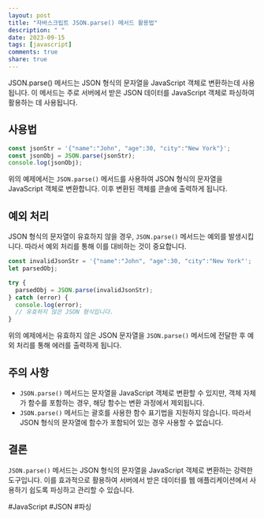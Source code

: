 ```yaml
---
layout: post
title: "자바스크립트 JSON.parse() 메서드 활용법"
description: " "
date: 2023-09-15
tags: [javascript]
comments: true
share: true
---
```


JSON.parse() 메서드는 JSON 형식의 문자열을 JavaScript 객체로 변환하는데 사용됩니다. 이 메서드는 주로 서버에서 받은 JSON 데이터를 JavaScript 객체로 파싱하여 활용하는 데 사용됩니다.

## 사용법

```javascript
const jsonStr = '{"name":"John", "age":30, "city":"New York"}';
const jsonObj = JSON.parse(jsonStr);
console.log(jsonObj);
```

위의 예제에서는 `JSON.parse()` 메서드를 사용하여 JSON 형식의 문자열을 JavaScript 객체로 변환합니다. 이후 변환된 객체를 콘솔에 출력하게 됩니다.

## 예외 처리

JSON 형식의 문자열이 유효하지 않을 경우, `JSON.parse()` 메서드는 예외를 발생시킵니다. 따라서 예외 처리를 통해 이를 대비하는 것이 중요합니다.

```javascript
const invalidJsonStr = '{"name":"John", "age":30, "city":"New York"';
let parsedObj;

try {
  parsedObj = JSON.parse(invalidJsonStr);
} catch (error) {
  console.log(error);
  // 유효하지 않은 JSON 형식입니다.
}
```

위의 예제에서는 유효하지 않은 JSON 문자열을 `JSON.parse()` 메서드에 전달한 후 예외 처리를 통해 에러를 출력하게 됩니다.

## 주의 사항

- `JSON.parse()` 메서드는 문자열을 JavaScript 객체로 변환할 수 있지만, 객체 자체가 함수를 포함하는 경우, 해당 함수는 변환 과정에서 제외됩니다. 
- `JSON.parse()` 메서드는 괄호를 사용한 함수 표기법을 지원하지 않습니다. 따라서 JSON 형식의 문자열에 함수가 포함되어 있는 경우 사용할 수 없습니다.

## 결론

`JSON.parse()` 메서드는 JSON 형식의 문자열을 JavaScript 객체로 변환하는 강력한 도구입니다. 이를 효과적으로 활용하여 서버에서 받은 데이터를 웹 애플리케이션에서 사용하기 쉽도록 파싱하고 관리할 수 있습니다.

#JavaScript #JSON #파싱